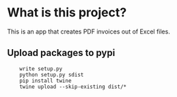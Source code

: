 # What is this project?
This is an app that creates PDF invoices out of Excel files.


## Upload packages to pypi
```commandline
    write setup.py
    python setup.py sdist
    pip install twine
    twine upload --skip-existing dist/*
```